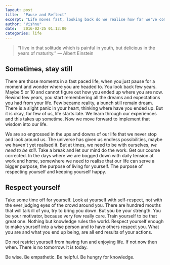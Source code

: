 ```yaml
---
layout: post
title:  "Pause and Reflect"
excerpt: "Life moves fast, looking back do we realise how far we've come?"
author: "Vishnu"
date:   2016-02-25 01:13:00
categories: life
---
```

> “I live in that solitude which is painful in youth, but delicious in the years of maturity.” 
― Albert Einstein

## Sometimes, stay still

There are those moments in a fast paced life, when you just pause for a moment and wonder where you are headed to. You look back few years. Maybe 5 or 10 and cannot figure out how you ended up where you are now. Rewind few years, you start remembering all the dreams and expectations you had from your life. Few became reality, a bunch still remain dream. There is a slight panic in your heart, thinking where have you ended up. But it is okay, for few of us, life starts late. We learn through our experiences and this takes up sometime. Now we move forward to implement that wisdom into our life.

We are so engrossed in the ups and downs of our life that we never stop and look around us. The universe has given us endless possibilities, maybe we haven't yet realised it. But at times, we need to be with ourselves, *we need to be still*. Take a break and let our mind do the work. Get our course corrected. In the days where we are bogged down with daily tension at work and home, somewhere we need to realise that our life can serve a bigger purpose, the purpose of living for yourself. The purpose of respecting yourself and keeping yourself happy.

## Respect yourself

Take some time off for yourself. Look at yourself with self-respect, not with the ever judging eyes of the crowd around you. There are hundred mouths that will talk ill of you, try to bring you down. But you be your strength. You be your motivator, because very few really care. Train yourself to be that great one. Nothing but knowledge rules the world. Respect yourself enough to make yourself into a wise person and to have others respect you. What you are and what you end up being, are all end results of your actions.

Do not restrict yourself from having fun and enjoying life. If not now then when. There is no tomorrow. It is today.

Be wise. Be empathetic. Be helpful. Be hungry for knowledge.